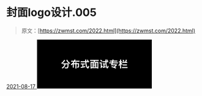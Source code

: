 <!--yml
category: 未分类
date: 0001-01-01 00:00:00
-->

# 封面logo设计.005

> 原文：[https://zwmst.com/2022.html](https://zwmst.com/2022.html)

   [ <time datetime="2021-08-17T09:59:58+08:00"> 2021-08-17 </time> ](https://zwmst.com/%e5%b0%81%e9%9d%a2logo%e8%ae%be%e8%ae%a1-005-3)  [![](img/b4c2867724912b771c79485e05a3f222.png)](https://zwmst.com/wp-content/uploads/2021/08/1629165598-5424e172e79413d.jpeg)